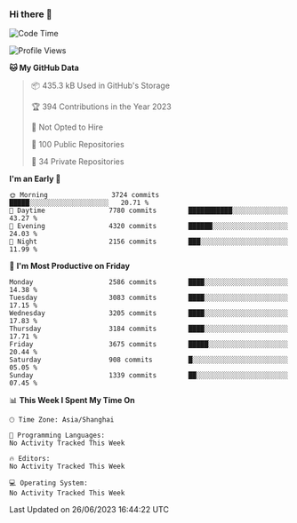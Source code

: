 ### Hi there 👋

<!--
**qbosen/qbosen** is a ✨ _special_ ✨ repository because its `README.md` (this file) appears on your GitHub profile.

Here are some ideas to get you started:

- 🔭 I’m currently working on ...
- 🌱 I’m currently learning ...
- 👯 I’m looking to collaborate on ...
- 🤔 I’m looking for help with ...
- 💬 Ask me about ...
- 📫 How to reach me: ...
- 😄 Pronouns: ...
- ⚡ Fun fact: ...
-->

<!--START_SECTION:waka-->
![Code Time](http://img.shields.io/badge/Code%20Time-2%2C111%20hrs%2036%20mins-blue)

![Profile Views](http://img.shields.io/badge/Profile%20Views-0-blue)

**🐱 My GitHub Data** 

> 📦 435.3 kB Used in GitHub's Storage 
 > 
> 🏆 394 Contributions in the Year 2023
 > 
> 🚫 Not Opted to Hire
 > 
> 📜 100 Public Repositories 
 > 
> 🔑 34 Private Repositories 
 > 
**I'm an Early 🐤** 

```text
🌞 Morning                3724 commits        █████░░░░░░░░░░░░░░░░░░░░   20.71 % 
🌆 Daytime                7780 commits        ███████████░░░░░░░░░░░░░░   43.27 % 
🌃 Evening                4320 commits        ██████░░░░░░░░░░░░░░░░░░░   24.03 % 
🌙 Night                  2156 commits        ███░░░░░░░░░░░░░░░░░░░░░░   11.99 % 
```
📅 **I'm Most Productive on Friday** 

```text
Monday                   2586 commits        ████░░░░░░░░░░░░░░░░░░░░░   14.38 % 
Tuesday                  3083 commits        ████░░░░░░░░░░░░░░░░░░░░░   17.15 % 
Wednesday                3205 commits        ████░░░░░░░░░░░░░░░░░░░░░   17.83 % 
Thursday                 3184 commits        ████░░░░░░░░░░░░░░░░░░░░░   17.71 % 
Friday                   3675 commits        █████░░░░░░░░░░░░░░░░░░░░   20.44 % 
Saturday                 908 commits         █░░░░░░░░░░░░░░░░░░░░░░░░   05.05 % 
Sunday                   1339 commits        ██░░░░░░░░░░░░░░░░░░░░░░░   07.45 % 
```


📊 **This Week I Spent My Time On** 

```text
🕑︎ Time Zone: Asia/Shanghai

💬 Programming Languages: 
No Activity Tracked This Week

🔥 Editors: 
No Activity Tracked This Week

💻 Operating System: 
No Activity Tracked This Week
```


 Last Updated on 26/06/2023 16:44:22 UTC
<!--END_SECTION:waka-->
